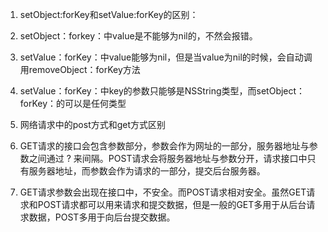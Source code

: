 1. setObject:forKey和setValue:forKey的区别：

  1. setObject：forkey：中value是不能够为nil的，不然会报错。
  2. setValue：forKey：中value能够为nil，但是当value为nil的时候，会自动调用removeObject：forKey方法
  3. setValue：forKey：中key的参数只能够是NSString类型，而setObject：forKey：的可以是任何类型


1. 网络请求中的post方式和get方式区别

  1. GET请求的接口会包含参数部分，参数会作为网址的一部分，服务器地址与参数之间通过 ? 来间隔。POST请求会将服务器地址与参数分开，请求接口中只有服务器地址，而参数会作为请求的一部分，提交后台服务器。

  2. GET请求参数会出现在接口中，不安全。而POST请求相对安全。虽然GET请求和POST请求都可以用来请求和提交数据，但是一般的GET多用于从后台请求数据，POST多用于向后台提交数据。



